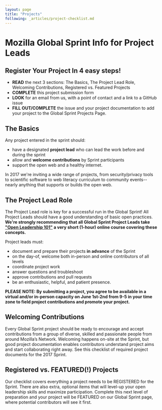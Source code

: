 ```yaml
---
layout: page
title: "Projects"
following: _articles/project-checklist.md
---
```


# Mozilla Global Sprint Info for Project Leads


## Register Your Project In 4 easy steps!

* **READ** the next 3 sections: The Basics, The Project Lead Role, Welcoming Contributions, Registered vs. Featured Projects
* **COMPLETE** this project submission form
* **LOOK** for an email from us, with a point of contact and a link to a GitHub issue
* **FILL OUT/COMPLETE** the issue and your project documentation to add your project to the Global Sprint Projects Page.


## The Basics
Any project entered in the sprint should:

* have a designated **project lead** who can lead the work before and during the sprint
* allow and **welcome contributions** by Sprint participants
* support the open web and a healthy internet.

In 2017 we're inviting a wide range of projects, from security/privacy tools to scientific software to web literacy curriculum to community events-- nearly anything that supports or builds the open web.  

## The Project Lead Role
The Project Lead role is key for a successful run in the Global Sprint!  All Project Leads should have a good understanding of basic open practices. **We're strongly recommending that all Global Sprint Project Leads take ["Open Leadership 101"](https://mozilla.teachable.com/p/open-leadership-101) a very short (1-hour) online course covering these concepts.**

Project leads must:

* document and prepare their projects **in advance** of the Sprint
* on the day-of, welcome both in-person and online contributors of all levels
* coordinate project work
* answer questions and troubleshoot
* approve contributions and pull requests
* be an enthusiastic, helpful, and patient presence.

**PLEASE NOTE: By submitting a project, you agree to be available in a virtual and/or in-person capacity on June 1st-2nd from 9-5 in your time zone to field project contributions and promote your project.** 


## Welcoming Contributions
Every Global Sprint project should be ready to encourage and accept contributions from a group of diverse, skilled and passionate people from around Mozilla’s Network. Welcoming happens on-site at the Sprint,  but good project documentation enables contributors understand project aims and start collaborating right away. See this checklist of required project documents for the 2017 Sprint.


## Registered vs. FEATURED(!) Projects
Our checklist covers everything a project needs to be REGISTERED for the Sprint. There are also extra, optional items that will level-up your open leadership skills and maximize participation. Complete this next level of preparation and your project will be FEATURED on our Global Sprint page, where potential contributors will see it first.

